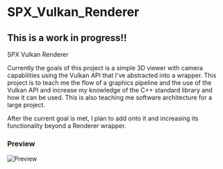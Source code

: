 # SPX_Vulkan_Renderer

## This is a work in progress!!

SPX Vulkan Renderer

Currently the goals of this project is a simple 3D viewer with camera capabilities using the Vulkan API that I've abstracted into a wrapper.
This project is to teach me the flow of a graphics pipeline and the use of the Vulkan API and increase my knowledge of the C++ standard library and how it can be used.
This is also teaching me software architecture for a large project.


After the current goal is met, I plan to add onto it and increasing its functionality beyond a Renderer wrapper.

### Preview
![Preview](SPX_Engine/Media/Textures/SPXEnginePreview.png)
